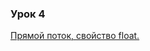 ### Урок 4
[Прямой поток, свойство float.](https://drive.google.com/drive/u/0/folders/17mCZGHdMsEglv9_eOPbbnDm1lokuxTPx)
